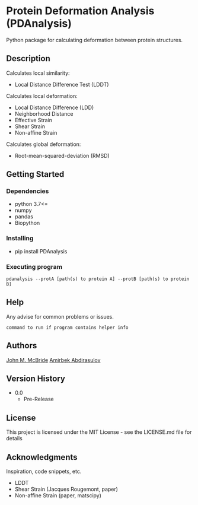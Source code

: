 # Protein Deformation Analysis (PDAnalysis)

Python package for calculating deformation between protein structures.

## Description

Calculates local similarity:
* Local Distance Difference Test (LDDT)

Calculates local deformation:
* Local Distance Difference (LDD)
* Neighborhood Distance
* Effective Strain
* Shear Strain
* Non-affine Strain

Calculates global deformation:
* Root-mean-squared-deviation (RMSD)


## Getting Started

### Dependencies

* python 3.7<=
* numpy
* pandas
* Biopython

### Installing

* pip install PDAnalysis

### Executing program

```
pdanalysis --protA [path(s) to protein A] --protB [path(s) to protein B]
```

## Help

Any advise for common problems or issues.
```
command to run if program contains helper info
```

## Authors

[John M. McBride](https://github.com/jomimc)
[Amirbek Abdirasulov](https://github.com/amirbek)

## Version History

* 0.0
    * Pre-Release

## License

This project is licensed under the MIT License - see the LICENSE.md file for details

## Acknowledgments

Inspiration, code snippets, etc.
* LDDT
* Shear Strain (Jacques Rougemont, paper)
* Non-affine Strain (paper, matscipy)

